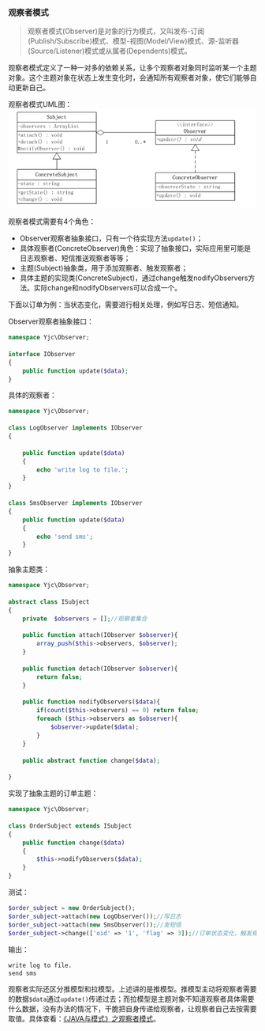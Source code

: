 ### 观察者模式

>观察者模式(Observer)是对象的行为模式，又叫发布-订阅(Publish/Subscribe)模式、模型-视图(Model/View)模式、源-监听器(Source/Listener)模式或从属者(Dependents)模式。

  观察者模式定义了一种一对多的依赖关系，让多个观察者对象同时监听某一个主题对象。这个主题对象在状态上发生变化时，会通知所有观察者对象，使它们能够自动更新自己。

观察者模式UML图：  
![](../img/1061334559.png)

观察者模式需要有4个角色：

- Observer观察者抽象接口，只有一个待实现方法`update()`；
- 具体观察者(ConcreteObserver)角色：实现了抽象接口，实际应用里可能是日志观察者、短信推送观察者等等；
- 主题(Subject)抽象类，用于添加观察者、触发观察者；
- 具体主题的实现类(ConcreteSubject)，通过change触发nodifyObservers方法。实际change和nodifyObservers可以合成一个。

下面以订单为例：当状态变化，需要进行相关处理，例如写日志、短信通知。

Observer观察者抽象接口：
``` php
namespace Yjc\Observer;

interface IObserver
{
    public function update($data);
}
```

具体的观察者：
``` php
namespace Yjc\Observer;

class LogObserver implements IObserver
{

    public function update($data)
    {
        echo 'write log to file.';
    }
}

class SmsObserver implements IObserver
{
    public function update($data)
    {
        echo 'send sms';
    }
}
```

抽象主题类：
``` php
namespace Yjc\Observer;

abstract class ISubject
{
    private  $observers = [];//观察者集合

    public function attach(IObserver $observer){
        array_push($this->observers, $observer);
    }

    public function detach(IObserver $observer){
        return false;
    }

    public function nodifyObservers($data){
        if(count($this->observers) == 0) return false;
        foreach ($this->observers as $observer){
            $observer->update($data);
        }
    }

    public abstract function change($data);

}
```

实现了抽象主题的订单主题：
``` php
namespace Yjc\Observer;

class OrderSubject extends ISubject
{
    public function change($data)
    {
        $this->nodifyObservers($data);
    }
}
```

测试：
``` php
$order_subject = new OrderSubject();
$order_subject->attach(new LogObserver());//写日志
$order_subject->attach(new SmsObserver());//发短信
$order_subject->change(['oid' => '1', 'flag' => 3]);//订单状态变化，触发观察者
```

输出：
```
write log to file.
send sms
```

观察者实际还区分推模型和拉模型。上述讲的是推模型。推模型主动将观察者需要的数据`$data`通过`update()`传递过去；而拉模型是主题对象不知道观察者具体需要什么数据，没有办法的情况下，干脆把自身传递给观察者，让观察者自己去按需要取值。具体查看：[《JAVA与模式》之观察者模式](http://www.cnblogs.com/java-my-life/archive/2012/05/16/2502279.html)。